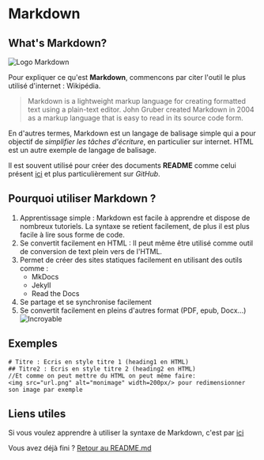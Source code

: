 # Markdown
## What's Markdown? 

![Logo Markdown](https://cdn.hashnode.com/res/hashnode/image/upload/v1605362981730/wDYGLi6rK.png)

Pour expliquer ce qu'est **Markdown**, commencons par citer l'outil le plus utilisé d'internet : Wikipédia.
>Markdown is a lightweight markup language for creating formatted text using a plain-text editor. John Gruber created Markdown in 2004 as a markup language that is easy to read in its source code form.

En d'autres termes, Markdown est un langage de balisage simple qui a pour objectif de *simplifier les tâches d'écriture*, en particulier sur internet. HTML est un autre exemple de langage de balisage.

Il est souvent utilisé pour créer des documents **README** comme celui présent [ici](/README.md) et plus particulièrement sur *GitHub*.

## Pourquoi utiliser Markdown ?
1. Apprentissage simple : Markdown est facile à apprendre et dispose de nombreux tutoriels. La syntaxe se retient facilement, de plus il est plus facile à lire sous forme de code. 
2. Se convertit facilement en HTML : Il peut même être utilisé comme outil de conversion de text plein vers de l'HTML.
3. Permet de créer des sites statiques facilement en utilisant des outils comme : 
    - MkDocs
    - Jekyll
    - Read the Docs
4. Se partage et se synchronise facilement
5. Se convertit facilement en pleins d'autres format (PDF, epub, Docx...)
![Incroyable](https://media3.giphy.com/media/tkApIfibjeWt1ufWwj/giphy.gif?cid=ecf05e479l91808q73zgr7txzj42jrdp6uzyfa3r37oc858s&ep=v1_gifs_search&rid=giphy.gif&ct=g)

## Exemples
    # Titre : Ecris en style titre 1 (heading1 en HTML)
    ## Titre2 : Ecris en style titre 2 (heading2 en HTML)
    //Et comme on peut mettre du HTML on peut même faire:
    <img src="url.png" alt="monimage" width=200px/> pour redimensionner son image par exemple

## Liens utiles
Si vous voulez apprendre à utiliser la syntaxe de Markdown, c'est par [ici](https://docs.github.com/fr/get-started/writing-on-github/getting-started-with-writing-and-formatting-on-github/basic-writing-and-formatting-syntax#images)

Vous avez déjà fini ? [Retour au README.md](/Readme.md)
